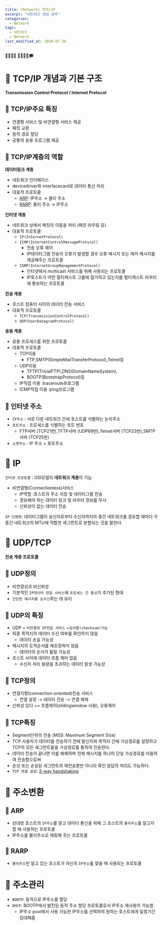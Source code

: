 ```yaml
---
title: (Network) TCP/IP
excerpt: "네트워크 관련 공부"
categories:
  - Network
tags:
  - 네트워크
  - Network
last_modified_at: 2020-07-26
---
```

💼📝🔑⏰ 📙📓📘📒🎓

# 💼 TCP/IP 개념과 기본 구조
**Transmission Control Protocol / Internet Protocol**

## 📝 TCP/IP주요 특징
- 연결형 서비스 및 비연결형 서비스 제공
- 패킷 교환
- 동적 경로 할당
- 공통의 응용 프로그램 제공

## 📝 TCP/IP계층의 역할
**데이터링크 계층**
- 네트워크 인터페이스
- devicedriver와 interfacecard로 데이터 통신 처리
- 대표적 프로토콜
  + <u>ARP</u>: IP주소 → 물리 주소
  + <u>RARP</u>: 물리 주소 → IP주소

**인터넷 계층**
- 네트워크 상에서 패킷의 이동을 처리 (패킷 라우팅 등)
- 대표적 프로토콜
  + `IP(InternetProtocol)`
  + `ICMP(InternetControlMessageProtocol)`
    * 전송 오류 제어
    * IP데이터그램 전송의 오류가 발생할 경우 오류 메시지 또는 제어 메시지를 제공해주는 프로토콜
  + `IGMP(InternetGroupManagementProtocol)`
    * 인터넷에서 multicast 서비스를 위해 사용되는 프로토콜
    * IP호스트가 어떤 멀티캐스트 그룹에 참가하고 있는지를 멀티캐스트 라우터에 통보하는 프로토콜

**전송 계층**
- 호스트 컴퓨터 사이의 데이터 전송 서비스
- 대표적 프로토콜
  + `TCP(TransmissionControlProtocol)`
  + `UDP(UserDatagramProtocol)`

**응용 계층**
- 응용 프로세스를 위한 프로토콜
- 대표적 프로토콜
  + TCP이용
    * FTP,SMTP(SimpleMailTransferProtocol),Telnet등
  + UDP이용
    * TFTP(TrivialFTP),DNS(DomainNameSystem),
    * BOOTP(BootstrapProtocol)등
  + IP직접 이용 :traceroute프로그램
  + ICMP직접 이용 :ping프로그램

## 📝 인터넷 주소
- `IP주소` : 서로 다른 네트워크 간에 호스트를 식별하는 논리주소
- `포트주소` : 프로세스를 식별하는 포트 번호
  + FTP서버 (TCP21번),TFTP서버 (UDP69번),Telnet서버 (TCP23번),SMTP서버 (TCP25번)
- `소켓주소` : IP 주소 + 포트주소


# 💼 IP
`인터넷 프로토콜` : OSI모델의 **네트워크 계층**의 기능
- 비연결형(Connectionless)서비스
  + IP역할 :호스트의 주소 지정 및 데이터그램 전송
  + 경유해야 하는 데이터 링크 및 라우터 정보를 무시
  + 신뢰성이 없는 데이터 전송

`IP 단편화`: 데이터그램이 송신자로부터 수신자까지의 중간 네트워크를 경유할 때마다 각 중간 네트워크의 MTU에 적합한 세그먼트로 분할되는 것을 말한다.


# 💼 UDP/TCP
**전송 계층 프로토콜**

## 📝 UDP정의
- 비연결성과 비신뢰성
- 기본적인 `IP데이터 전달 서비스`에 `프로세스 간 통신`이 추가된 형태
- `간단한 메시지를 송수신`하는 데 유리

## 📝 UDP의 특징
- UDP = `비연결형 IP전달 서비스` +`검사합(checksum)기능`
- 최종 목적지의 데이터 수신 여부를 확인하지 않음
  + 데이터 손실 가능성
- 메시지의 도착순서를 재조정하지 않음
  + 데이터의 순서가 틀릴 가능성
- 호스트 사이에 데이터 흐름 제어 없음
  + 수신자 처리 용량을 초과하는 데이터 발생 가능성

## 📝 TCP정의
- 연결지향(connection-oriented)전송 서비스
  + 연결 설정 -> 데이터 전송 -> 연결 해제
- 신뢰성 있다 => 흐름제어(slidingwindow 사용), 오류제어

## 📝 TCP특징
- Segment단위의 전송 (MSS: Maximum Segment Size)
- TCP 사용자가 데이터를 전송하기 전에 발신지와 목적지 간에 가상경로를 설정하고 TCP의 모든 세그먼트들을 가상경로를 통하여 전송한다.
- 데이터 전송이 끝나면 이를 해제하며 전체 메시지를 하나의 단일 가상경로를 이용하여 전송함으로써 
- 손상 또는 손실된 세그먼트의 재전송뿐만 아니라 확인 응답의 처리도 가능하다.
- `TCP 연결 설정`: <u>3-way handshaking</u>

# 💼 주소변환
## 📝 ARP
- 상대방 호스트의 `IP주소`를 알고 데이터 통신을 위해 그 호스트의 `물리주소`를 알고자 할 때 사용하는 프로토콜
- IP주소를 물리주소로 매핑해 주는 프로토콜

## 📝 RARP
- `물리주소`만 알고 있는 호스트가 자신의 `IP주소`를 찾을 때 사용되는 프로토콜

# 💼 주소관리
- `BOOTP`: 동적으로 IP주소를 할당
- `DHCP`: BOOTP에서 발전된 동적 주소 할당 프로토콜로서 IP주소 재사용이 가능함
  + IP주소 pool에서 사용 가능한 IP주소를 선택하여 원하는 호스트에게 일정기간 임대해줌